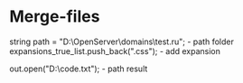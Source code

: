# Merge-files
string path = "D:\\OpenServer\\domains\\test.ru"; - path folder
expansions_true_list.push_back(".css"); - add expansion

out.open("D:\\code.txt"); - path result
